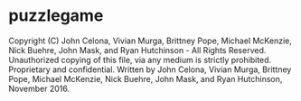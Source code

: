 # puzzlegame
Copyright (C) John Celona, Vivian Murga, Brittney Pope, Michael McKenzie, Nick Buehre, John Mask, and Ryan Hutchinson - All Rights Reserved.
Unauthorized copying of this file, via any medium is strictly prohibited.
Proprietary and confidential.
Written by John Celona, Vivian Murga, Brittney Pope, Michael McKenzie, Nick Buehre,
John Mask, and Ryan Hutchinson, November 2016.
